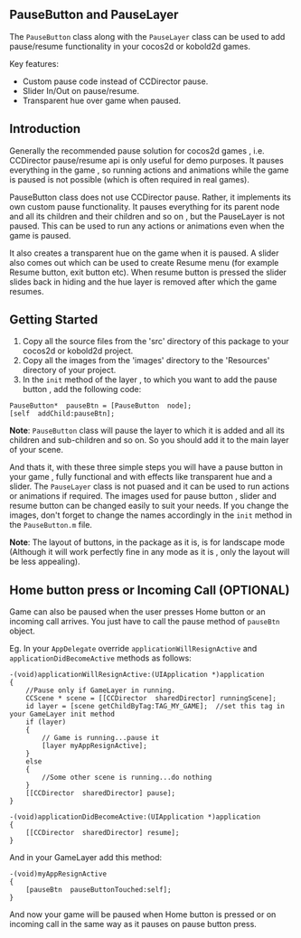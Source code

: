 PauseButton and PauseLayer
--------------------------
The `PauseButton` class along with the `PauseLayer` class can be used to add pause/resume functionality in your cocos2d or kobold2d games.

Key features:
   * Custom pause code instead of CCDirector pause.
   * Slider In/Out on pause/resume.
   * Transparent hue over game when paused.

Introduction
-----------
Generally the recommended pause solution for cocos2d games , i.e. CCDirector pause/resume api is only useful for demo purposes. It pauses everything in the game , so running actions and animations while the game is paused is not possible (which is often required in real games).

PauseButton class does not use CCDirector pause. Rather, it implements its own custom pause functionality. It pauses everything for its parent node and all its children and their children and so on , but the PauseLayer is not paused. This can be used to run any actions or animations even when the game is paused.

It also creates a transparent hue on the game when it is paused. A slider also comes out which can be used to create Resume menu (for example Resume button, exit button etc). When resume button is pressed the slider slides back in hiding and the hue layer is removed after which the game resumes.

Getting Started
---------------
1. Copy all the source files from the 'src' directory of this package to your cocos2d or kobold2d project.
2. Copy all the images from the 'images' directory to the 'Resources' directory of your project.
3. In the `init` method of the layer , to which you want to add the pause button , add the following code:

```objc
PauseButton*  pauseBtn = [PauseButton  node];
[self  addChild:pauseBtn];
```

**Note**: `PauseButton` class will pause the layer to which it is added and all its children and sub-children and so on.
So you should add it to the main layer of your scene.

And thats it, with these three simple steps you will have a pause button in your game , fully functional and with effects like transparent hue and a slider.
The `PauseLayer` class is not puased and it can be used to run actions or animations if required.
The images used for pause button , slider and resume button can be changed easily to suit your needs.
If you change the images, don't forget to change the names accordingly in the `init` method in the `PauseButton.m` file.

**Note**: The layout of buttons, in the package as it is, is for landscape mode (Although it will work perfectly fine in any mode as it is , only the layout will be less appealing).

Home button press or Incoming Call (OPTIONAL)
---------------------------------------------
Game can also be paused when the user presses Home button or an incoming call arrives.
You just have to call the pause method of `pauseBtn` object.

Eg.  In your `AppDelegate` override `applicationWillResignActive` and `applicationDidBecomeActive` methods as follows:
```objc
-(void)applicationWillResignActive:(UIApplication *)application
{
    //Pause only if GameLayer in running.
    CCScene * scene = [[CCDirector  sharedDirector] runningScene];
    id layer = [scene getChildByTag:TAG_MY_GAME];  //set this tag in your GameLayer init method
    if (layer)
    {
        // Game is running...pause it
        [layer myAppResignActive];
    }
    else
    {
        //Some other scene is running...do nothing
    }
    [[CCDirector  sharedDirector] pause];
}

-(void)applicationDidBecomeActive:(UIApplication *)application
{
    [[CCDirector  sharedDirector] resume];
}
```
And in your GameLayer add this method:
```objc
-(void)myAppResignActive
{
    [pauseBtn  pauseButtonTouched:self];
}
```

And now your game will be paused when Home button is pressed or on incoming call in the same way as it pauses on pause button press.
